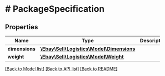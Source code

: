 # # PackageSpecification

## Properties

Name | Type | Description | Notes
------------ | ------------- | ------------- | -------------
**dimensions** | [**\Ebay\Sell\Logistics\Model\Dimensions**](Dimensions.md) |  | [optional]
**weight** | [**\Ebay\Sell\Logistics\Model\Weight**](Weight.md) |  | [optional]

[[Back to Model list]](../../README.md#models) [[Back to API list]](../../README.md#endpoints) [[Back to README]](../../README.md)
